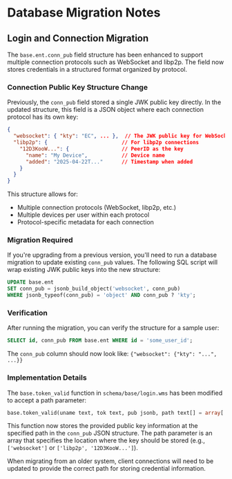 # Database Migration Notes

## Login and Connection Migration

The `base.ent.conn_pub` field structure has been enhanced to support multiple connection protocols such as WebSocket and libp2p. The field now stores credentials in a structured format organized by protocol.

### Connection Public Key Structure Change

Previously, the `conn_pub` field stored a single JWK public key directly. In the updated structure, this field is a JSON object where each connection protocol has its own key:

```json
{
  "websocket": { "kty": "EC", ... },  // The JWK public key for WebSocket connections
  "libp2p": {                        // For libp2p connections
    "12D3KooW...": {                 // PeerID as the key
      "name": "My Device",           // Device name 
      "added": "2025-04-22T..."      // Timestamp when added
    }
  }
}
```

This structure allows for:
- Multiple connection protocols (WebSocket, libp2p, etc.)
- Multiple devices per user within each protocol
- Protocol-specific metadata for each connection

### Migration Required

If you're upgrading from a previous version, you'll need to run a database migration to update existing `conn_pub` values. The following SQL script will wrap existing JWK public keys into the new structure:

```sql
UPDATE base.ent
SET conn_pub = jsonb_build_object('websocket', conn_pub)
WHERE jsonb_typeof(conn_pub) = 'object' AND conn_pub ? 'kty';
```

### Verification

After running the migration, you can verify the structure for a sample user:

```sql
SELECT id, conn_pub FROM base.ent WHERE id = 'some_user_id';
```

The `conn_pub` column should now look like: `{"websocket": {"kty": "...", ...}}`

### Implementation Details

The `base.token_valid` function in `schema/base/login.wms` has been modified to accept a path parameter:

```sql
base.token_valid(uname text, tok text, pub jsonb, path text[] = array['default'])
```

This function now stores the provided public key information at the specified path in the `conn_pub` JSON structure. The path parameter is an array that specifies the location where the key should be stored (e.g., `['websocket']` or `['libp2p', '12D3KooW...']`).

When migrating from an older system, client connections will need to be updated to provide the correct path for storing credential information.